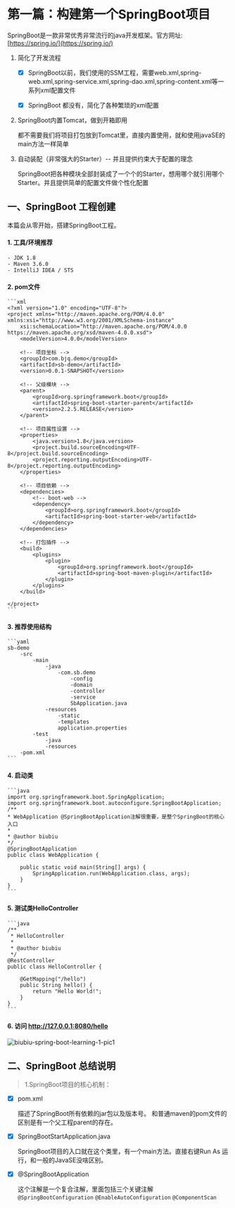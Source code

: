 # 第一篇：构建第一个SpringBoot项目

SpringBoot是一款非常优秀非常流行的java开发框架。官方网址:[https://spring.io/](https://spring.io/)

1. 简化了开发流程

    - [x] SpringBoot以前，我们使用的SSM工程，需要web.xml,spring-web.xml,spring-service.xml,spring-dao.xml,spring-content.xml等一系列xml配置文件

    - [x] SpringBoot 都没有，简化了各种繁琐的xml配置

2. SpringBoot内置Tomcat，做到开箱即用

    都不需要我们将项目打包放到Tomcat里，直接内置使用，就和使用javaSE的main方法一样简单

3. 自动装配（非常强大的Starter）-- 并且提供约束大于配置的理念

    SpringBoot把各种模块全部封装成了一个个的Starter，想用哪个就引用哪个Starter。并且提供简单的配置文件做个性化配置


## 一、SpringBoot 工程创建

本篇会从零开始，搭建SpringBoot工程。

#### 1. 工具/环境推荐

    - JDK 1.8
    - Maven 3.6.0
    - IntelliJ IDEA / STS

#### 2. pom文件

    ```xml
    <?xml version="1.0" encoding="UTF-8"?>
    <project xmlns="http://maven.apache.org/POM/4.0.0" xmlns:xsi="http://www.w3.org/2001/XMLSchema-instance"
        xsi:schemaLocation="http://maven.apache.org/POM/4.0.0 https://maven.apache.org/xsd/maven-4.0.0.xsd">
        <modelVersion>4.0.0</modelVersion>

        <!-- 项目坐标 -->
        <groupId>com.bjq.demo</groupId>
        <artifactId>sb-demo</artifactId>
        <version>0.0.1-SNAPSHOT</version>
        
        <!-- 父级模块 -->
        <parent>
            <groupId>org.springframework.boot</groupId>
            <artifactId>spring-boot-starter-parent</artifactId>
            <version>2.2.5.RELEASE</version>
        </parent>

        <!-- 项目属性设置 -->
        <properties>
            <java.version>1.8</java.version>
            <project.build.sourceEncoding>UTF-8</project.build.sourceEncoding>
            <project.reporting.outputEncoding>UTF-8</project.reporting.outputEncoding>
        </properties>

        <!-- 项目依赖 -->
        <dependencies>
            <!-- boot-web -->
            <dependency>
                <groupId>org.springframework.boot</groupId>
                <artifactId>spring-boot-starter-web</artifactId>
            </dependency>
        </dependencies>

        <!-- 打包插件 -->
        <build>
            <plugins>
                <plugin>
                    <groupId>org.springframework.boot</groupId>
                    <artifactId>spring-boot-maven-plugin</artifactId>
                </plugin>
            </plugins>
        </build>

    </project>
    ```

#### 3. 推荐使用结构

    ```yaml
    sb-demo
        -src
            -main
                -java
                    -com.sb.demo
                        -config
                        -domain
                        -controller
                        -service
                        SbApplication.java
                -resources
                    -static
                    -templates
                    application.properties
            -test
                -java
                -resources
        -pom.xml
    ```

#### 4. 启动类

    ```java
    import org.springframework.boot.SpringApplication;
    import org.springframework.boot.autoconfigure.SpringBootApplication;
    /**
    * WebApplication @SpringBootApplication注解很重要，是整个SpringBoot的核心入口
    *
    * @author biubiu
    */
    @SpringBootApplication
    public class WebApplication {

        public static void main(String[] args) {
            SpringApplication.run(WebApplication.class, args);
        }
    }
    ```

#### 5. 测试类HelloController

    ```java
    /**
     * HelloController
     *
     * @author biubiu
     */
    @RestController
    public class HelloController {
        
        @GetMapping("/hello")
        public String hello() {
            return "Hello World!";
        }
    }
    ```
    
#### 6. 访问 http://127.0.0.1:8080/hello

![biubiu-spring-boot-learning-1-pic1](https://note.youdao.com/yws/api/personal/file/ABA8114DEE84426C9BE8DF11AD7EBCF4?method=download&shareKey=e76abad46980c2704d5b8daac8f2a261)


## 二、SpringBoot 总结说明
>1.SpringBoot项目的核心机制：
- [X] pom.xml
    
    描述了SpringBoot所有依赖的jar包以及版本号。
    和普通maven的pom文件的区别是有一个父工程parent的存在。


- [X] SpringBootStartApplication.java

    SpringBoot项目的入口就在这个类里，有一个main方法。直接右键Run As 运行，和一般的JavaSE没啥区别。

- [X] @SpringBootApplication

    这个注解是一个复合注解，里面包括三个关键注解
    `@SpringBootConfiguration`
    `@EnableAutoConfiguration`
    `@ComponentScan`